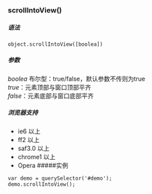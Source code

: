  
### scrollIntoView()  
##### 语法      
````
object.scrollIntoView([boolea])
````
##### 参数  
*boolea* 布尔型：true/false，默认参数不传则为true        
*true*：元素顶部与窗口顶部平齐    
*false*：元素底部与窗口底部平齐
##### 浏览器支持
* ie6 以上
* ff2 以上
* saf3.0 以上
* chrome1 以上
* Opera
#####实例    
````
var demo = querySelector('#demo');
demo.scrollIntoView();
````